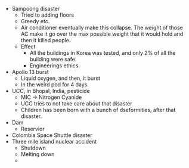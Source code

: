 - Sampoong disaster
	- Tried to adding floors
	- Greedy etc.
	- Air conditioner eventually make this collapse. The weight of those AC make it go over the max possible weight that it would hold and then it killed people.
	- Effect
		- All the buildings in Korea was tested, and only 2% of all the building were safe.
		- Engineerings ethics.
- Apollo 13 burst
	- Liquid oxygen, and then, it burst
	- In the weird pod for 4 days.
- UCC, in Bhopal, India, pesticide
	- MIC -> Nitrogen Cyanide
	- UCC tries to not take care about that disaster
	- Children has been born with a bunch of dseformities, after that disaster.
- Dam
	- Reservior
- Colombia Space Shuttle disaster
- Three mile island nuclear accident
	- Shutdown
	- Melting down
	- 